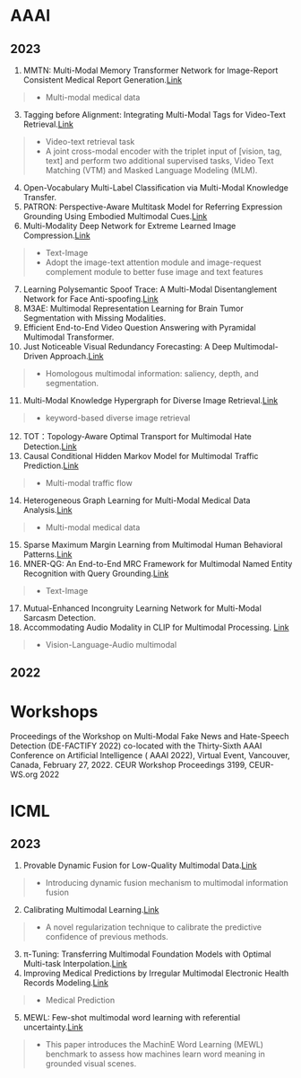 # AAAI 
## 2023
1. MMTN: Multi-Modal Memory Transformer Network for Image-Report Consistent Medical Report Generation.[Link](https://ojs.aaai.org/index.php/AAAI/article/view/25100)
> * Multi-modal medical data 
3. Tagging before Alignment: Integrating Multi-Modal Tags for Video-Text Retrieval.[Link](https://ojs.aaai.org/index.php/AAAI/article/view/25113)
> *  Video-text retrieval task
> *  A joint cross-modal encoder with the triplet input of [vision, tag, text] and perform two additional supervised tasks, Video Text Matching (VTM) and Masked Language Modeling (MLM).
4. Open-Vocabulary Multi-Label Classification via Multi-Modal Knowledge Transfer.
5. PATRON: Perspective-Aware Multitask Model for Referring Expression Grounding Using Embodied Multimodal Cues.[Link](https://ojs.aaai.org/index.php/AAAI/article/view/25177)
6. Multi-Modality Deep Network for Extreme Learned Image Compression.[Link](https://ojs.aaai.org/index.php/AAAI/article/view/25184)
> * Text-Image 
> * Adopt the image-text attention module and image-request complement module to better fuse image and text features
7. Learning Polysemantic Spoof Trace: A Multi-Modal Disentanglement Network for Face Anti-spoofing.[Link](https://ojs.aaai.org/index.php/AAAI/article/view/25219)
8. M3AE: Multimodal Representation Learning for Brain Tumor Segmentation with Missing Modalities. 
9. Efficient End-to-End Video Question Answering with Pyramidal Multimodal Transformer. 
10. Just Noticeable Visual Redundancy Forecasting: A Deep Multimodal-Driven Approach.[Link](https://ojs.aaai.org/index.php/AAAI/article/view/25399)
> * Homologous multimodal information: saliency, depth, and segmentation.  
11. Multi-Modal Knowledge Hypergraph for Diverse Image Retrieval.[Link](https://ojs.aaai.org/index.php/AAAI/article/view/25445)
> *  keyword-based diverse image retrieval
12. TOT：Topology-Aware Optimal Transport for Multimodal Hate Detection.[Link](https://ojs.aaai.org/index.php/AAAI/article/view/25614)
13. Causal Conditional Hidden Markov Model for Multimodal Traffic Prediction.[Link](https://ojs.aaai.org/index.php/AAAI/article/view/25619)
> * Multi-modal traffic flow
14. Heterogeneous Graph Learning for Multi-Modal Medical Data Analysis.[Link](https://ojs.aaai.org/index.php/AAAI/article/view/25643)
> * Multi-modal medical data 
15. Sparse Maximum Margin Learning from Multimodal Human Behavioral Patterns.[Link](https://ojs.aaai.org/index.php/AAAI/article/view/25676)
16. MNER-QG: An End-to-End MRC Framework for Multimodal Named Entity Recognition with Query Grounding.[Link](https://ojs.aaai.org/index.php/AAAI/article/view/25971)
> * Text-Image
17. Mutual-Enhanced Incongruity Learning Network for Multi-Modal Sarcasm Detection.
18. Accommodating Audio Modality in CLIP for Multimodal Processing. [Link](https://ojs.aaai.org/index.php/AAAI/article/view/26153)
> * Vision-Language-Audio multimodal
## 2022



# Workshops
Proceedings of the Workshop on Multi-Modal Fake News and Hate-Speech Detection (DE-FACTIFY 2022) co-located with the Thirty-Sixth AAAI Conference on Artificial Intelligence ( AAAI 2022), Virtual Event, Vancouver, Canada, February 27, 2022. CEUR Workshop Proceedings 3199, CEUR-WS.org 2022

# ICML
## 2023


1. Provable Dynamic Fusion for Low-Quality Multimodal Data.[Link](https://arxiv.org/pdf/2306.02050.pdf)
> * Introducing dynamic fusion mechanism to multimodal information fusion 
2. Calibrating Multimodal Learning.[Link](https://openreview.net/pdf?id=4PgzyLz6hi)
> * A novel regularization technique to calibrate the predictive confidence of previous methods.
3. π-Tuning: Transferring Multimodal Foundation Models with Optimal Multi-task Interpolation.[Link](https://proceedings.mlr.press/v202/wu23t/wu23t.pdf)
4. Improving Medical Predictions by Irregular Multimodal Electronic Health Records Modeling.[Link](https://proceedings.mlr.press/v202/zhang23v/zhang23v.pdf)
>* Medical Prediction
5. MEWL: Few-shot multimodal word learning with referential uncertainty.[Link](https://arxiv.org/pdf/2306.00503.pdf)
>* This paper introduces the MachinE Word Learning (MEWL) benchmark to assess how machines learn word meaning in grounded visual scenes.
